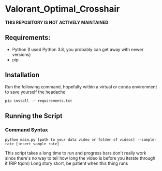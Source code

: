 # Valorant_Optimal_Crosshair
**THIS REPOSITORY IS NOT ACTIVELY MAINTAINED**
## Requirements:
- Python (I used Python 3.8, you probably can get away with newer versions)
- pip

## Installation
Run the following command, hopefully within a virtual or conda environment to save yourself the headache
```bash
pip install -r requirements.txt
```

## Running the Script
### Command Syntax
```
python main.py [path to your data video or folder of videos] --sample-rate [insert sample rate]
```
This script takes a long time to run and progress bars don't really work since there's no way to tell how long the video is before you iterate through it (RIP tqdm)
Long story short, be patient when this thing runs
